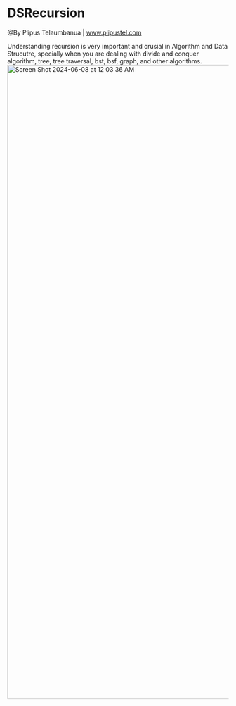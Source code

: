 # DSRecursion
@By Plipus Telaumbanua | <a href="www.plipustel.com" target="_blank">www.plipustel.com</a> <p>
 Understanding recursion is very important and crusial in Algorithm and Data Strucutre, specially when you are dealing with divide and conquer algorithm, tree, tree traversal, bst, bsf, graph, and other algorithms.
<img width="1440" alt="Screen Shot 2024-06-08 at 12 03 36 AM" src="https://github.com/plipustel/DSRecursion/assets/11747796/30879d82-5339-4fc3-a93d-88f34154279a">
